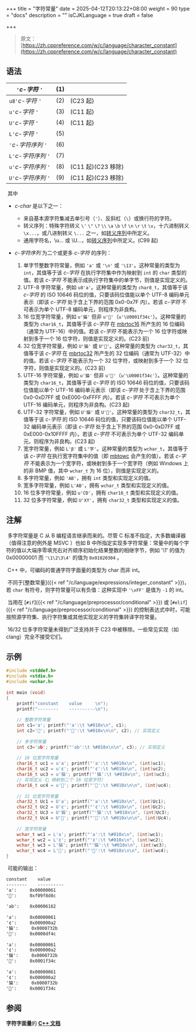 +++
title = "字符常量"
date = 2025-04-12T20:13:22+08:00
weight = 90
type = "docs"
description = ""
isCJKLanguage = true
draft = false

+++

> 原文：[https://zh.cppreference.com/w/c/language/character_constant](https://zh.cppreference.com/w/c/language/character_constant)

## 语法

| `'`*c-字符* `'`      | (1)  |                    |
| -------------------- | ---- | ------------------ |
| `u8'`*c-字符* `'`    | (2)  | (C23 起)           |
| `u'`*c-字符* `'`     | (3)  | (C11 起)           |
| `U'`*c-字符* `'`     | (4)  | (C11 起)           |
| `L'`*c-字符* `'`     | (5)  |                    |
| `'`*c-字符序列* `'`  | (6)  |                    |
| `L'`*c-字符序列* `'` | (7)  |                    |
| `u'`*c-字符序列* `'` | (8)  | (C11 起)(C23 移除) |
| `U'`*c-字符序列* `'` | (9)  | (C11 起)(C23 移除) |

​	其中

- *c-char* 是以下之一：
  - 来自基本源字符集减去单引号（`'`）、反斜杠（`\`）或换行符的字符。
  - 转义序列：特殊字符转义 `\'` `\"` `\?` `\\` `\a` `\b` `\f` `\n` `\r` `\t` `\v`，十六进制转义 `\x...`，或八进制转义 `\...` 之一，如[转义序列](https://zh.cppreference.com/w/c/language/escape)中所定义。
  - 通用字符名，\u... 或 \U...，如[转义序列](https://zh.cppreference.com/w/c/language/escape)中所定义。(C99 起)

- *c-字符序列* 为二个或更多 *c-字符* 的序列：
  1. 单字节整数字符常量，例如 `'a'` 或 `'\n'` 或 `'\13'`。这种常量的类型为 `int`，其值等于该 *c-字符* 在执行字符集中作为映射到 `int` 的 `char` 类型的值。若该 *c-字符* 不能表示成执行字符集中的单字节，则值是实现定义的。
  2. UTF-8 字符常量，例如 `u8'a'`。这种常量的类型为 `char8_t`，其值等于该 *c-字符* 的 ISO 10646 码位的值，只要该码位值能以单个 UTF-8 编码单元表示（即该 *c-字符* 处于含上下界的范围 0x0-0x7F 内）。若该 *c-字符* 不可表示为单个 UTF-8 编码单元，则程序为非良构。
  3. 16 位宽字符常量，例如 `u'猫'` 但非 `u'🍌'`（`u'\U0001f34c'`）。这种常量的类型为 `char16_t`，其值等于该 *c-字符* 在 [mbrtoc16](https://zh.cppreference.com/w/c/string/multibyte/mbrtoc16) 所产生的 16 位编码（通常为 UTF-16）中的值。若该 *c-字符* 不能表示为一个 16 位字符或映射到多于一个 16 位字符，则值是实现定义的。(C23 前)
  4. 32 位宽字符常量，例如 `U'猫'` 或 `U'🍌'`。这种常量的类型为 `char32_t`，其值等于该 *c-字符* 在 [mbrtoc32](https://zh.cppreference.com/w/c/string/multibyte/mbrtoc32) 所产生的 32 位编码（通常为 UTF-32）中的值。若该 *c-字符* 不能表示为一个 32 位字符，或映射到多于一个 32 位字符，则值是实现定义的。(C23 前)
  5. UTF-16 字符常量，例如 `u'猫'` 但非 `u'🍌'`（`u'\U0001f34c'`）。这种常量的类型为 `char16_t`，其值等于该 *c-字符* 的 ISO 10646 码位的值，只要该码位值能以单个 UTF-16 编码单元表示（即该 *c-字符* 处于含上下界的范围 0x0-0xD7FF 或 0xE000-0xFFFF 内）。若该 *c-字符* 不可表示为单个 UTF-16 编码单元，则程序为非良构。(C23 起)
  6. UTF-32 字符常量，例如 `U'猫'` 或 `U'🍌'`。这种常量的类型为 `char32_t`，其值等于该 *c-字符* 的 ISO 10646 码位的值，只要该码位值能以单个 UTF-32 编码单元表示（即该 *c-字符* 处于含上下界的范围 0x0-0xD7FF 或 0xE000-0x10FFFF 内）。若该 *c-字符* 不可表示为单个 UTF-32 编码单元，则程序为非良构。(C23 起)
  7. 宽字符常量，例如 `L'β'` 或 `L'字'`。这种常量的类型为 `wchar_t`，其值等于该 *c-字符* 在执行宽字符集中的值（即 [mbtowc](https://zh.cppreference.com/w/c/string/multibyte/mbtowc) 会产生的值）。若该 *c-字符* 不能表示为一个宽字符，或映射到多于一个宽字符（例如 Windows 上的非 BMP 值，其中 `wchar_t` 为 16 位），则值是实现定义的。
  8. 多字符常量，例如 `'AB'`，拥有 `int` 类型和实现定义的值。
  9. 宽多字符常量，例如 `L'AB'`，拥有 `wchar_t` 类型和实现定义的值。
  10. 16 位多字符常量，例如 `u'CD'`，拥有 `char16_t` 类型和实现定义的值。
  11. 32 位多字符常量，例如 `U'XY'`，拥有 `char32_t` 类型和实现定义的值。

## 注解

​	多字符常量是 C 从 B 编程语言继承而来的。尽管 C 标准不指定，大多数编译器（值得注意的例外是 MSVC ）也如 B 中所指定实现多字符常量：常量中的每个字符的值以大端序零填充右对齐顺序初始化结果整数的相继字节，例如 '\1' 的值为 0x00000001 而 `'\1\2\3\4'` 的值为 `0x01020304` 。

​	C++ 中，可编码的普通字符字面量的类型为 char 而非 int。

​	不同于[整数常量]({{< ref "/c/language/expressions/integer_constant" >}})，若 `char` 有符号，则字符常量可以有负值：这种实现中 `'\xFF'` 是值为 `-1` 的 int。

​	当用在 [`#if`]({{< ref "/c/language/preprocessor/conditional" >}}) 或 [`#elif`]({{< ref "/c/language/preprocessor/conditional" >}}) 的控制表达式中时，可能按照源字符集、执行字符集或其他实现定义的字符集转译字符常量。

​	16/32 位多字符常量未得到广泛支持并于 C23 中被移除。一些常见实现（如 clang）完全不接受它们。

## 示例

```c
#include <stddef.h>
#include <stdio.h>
#include <uchar.h>
 
int main (void)
{
    printf("constant    value     \n");
    printf("--------    ----------\n");
 
    // 整数字符常量
    int c1='a'; printf("'a':\t %#010x\n", c1);
    int c2='🍌'; printf("'🍌':\t %#010x\n\n", c2); // 实现定义
 
    // 多字符常量
    int c3='ab'; printf("'ab':\t %#010x\n\n", c3); // 实现定义
 
    // 16 位宽字符常量
    char16_t uc1 = u'a'; printf("'a':\t %#010x\n", (int)uc1);
    char16_t uc2 = u'¢'; printf("'¢':\t %#010x\n", (int)uc2);
    char16_t uc3 = u'猫'; printf("'猫':\t %#010x\n", (int)uc3);
    // 实现定义（🍌 映射到二个 16 位宽字符）
    char16_t uc4 = u'🍌'; printf("'🍌':\t %#010x\n\n", (int)uc4);
 
    // 32 位宽字符常量
    char32_t Uc1 = U'a'; printf("'a':\t %#010x\n", (int)Uc1);
    char32_t Uc2 = U'¢'; printf("'¢':\t %#010x\n", (int)Uc2);
    char32_t Uc3 = U'猫'; printf("'猫':\t %#010x\n", (int)Uc3);
    char32_t Uc4 = U'🍌'; printf("'🍌':\t %#010x\n\n", (int)Uc4);
 
    // 宽字符常量
    wchar_t wc1 = L'a'; printf("'a':\t %#010x\n", (int)wc1);
    wchar_t wc2 = L'¢'; printf("'¢':\t %#010x\n", (int)wc2);
    wchar_t wc3 = L'猫'; printf("'猫':\t %#010x\n", (int)wc3);
    wchar_t wc4 = L'🍌'; printf("'🍌':\t %#010x\n\n", (int)wc4);
}
```

​	可能的输出：

```txt
constant    value     
--------    ----------
'a':	 0x00000061
'🍌':	 0xf09f8d8c
 
'ab':	 0x00006162
 
'a':	 0x00000061
'¢':	 0x000000a2
'猫':	 0x0000732b
'🍌':	 0x0000df4c
 
'a':	 0x00000061
'¢':	 0x000000a2
'猫':	 0x0000732b
'🍌':	 0x0001f34c
 
'a':	 0x00000061
'¢':	 0x000000a2
'猫':	 0x0000732b
'🍌':	 0x0001f34c
```

## 参阅

**字符字面量**的 **[C++ 文档](https://zh.cppreference.com/w/cpp/language/character_literal)**
